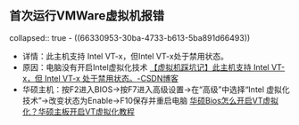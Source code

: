 ## 首次运行VMWare虚拟机报错
collapsed:: true
	- ((66330953-30ba-4733-b613-5ba891d66493))
- 详情：此主机支持 Intel VT-x，但Intel VT-x处于禁用状态。
- 原因：电脑没有开启Intel虚拟化技术 [【虚拟机踩坑记】此主机支持 Intel VT-x，但 Intel VT-x 处于禁用状态。-CSDN博客](https://blog.csdn.net/shuiyixin/article/details/101021886)
- 华硕主机：按F2进入BIOS->按F7进入高级设置->在“高级”中选择“Intel 虚拟化技术”->改变状态为Enable->F10保存并重启电脑 [华硕Bios怎么开启VT虚拟化？华硕主板开启VT虚拟化教程](https://baijiahao.baidu.com/s?id=1781148306374395973&wfr=spider&for=pc)